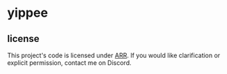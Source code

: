 # yippee

## license
This project's code is licensed under [ARR](LICENSE). If you would like clarification or explicit permission, contact me on Discord.
